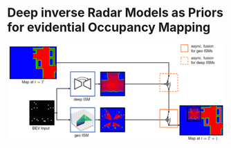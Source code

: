 # Deep inverse Radar Models as Priors for evidential Occupancy Mapping

![Image of System Overview](https://github.com/maskedmeerkat/diss/blob/main/imgs/readme_img.png)